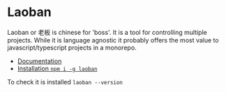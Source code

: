 # Laoban

Laoban or 老板 is chinese for 'boss'. It is a tool for controlling multiple projects. While it is language agnostic it
probably offers the most value to javascript/typescript projects in a monorepo.

* [Documentation](https://laoban.dev/)
* [Installation `npm i -g laoban`](https://laoban.dev/laoban/INSTALLING.LAOBAN.html)

To check it is installed `laoban --version`

